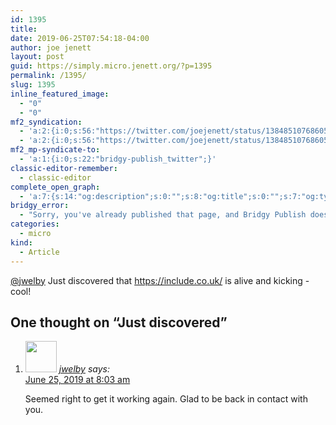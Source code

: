 ```yaml
---
id: 1395
title: 
date: 2019-06-25T07:54:18-04:00
author: joe jenett
layout: post
guid: https://simply.micro.jenett.org/?p=1395
permalink: /1395/
slug: 1395
inline_featured_image:
  - "0"
  - "0"
mf2_syndication:
  - 'a:2:{i:0;s:56:"https://twitter.com/joejenett/status/1384851076860596225";i:1;s:56:"https://twitter.com/joejenett/status/1143487606967197696";}'
  - 'a:2:{i:0;s:56:"https://twitter.com/joejenett/status/1384851076860596225";i:1;s:56:"https://twitter.com/joejenett/status/1143487606967197696";}'
mf2_mp-syndicate-to:
  - 'a:1:{i:0;s:22:"bridgy-publish_twitter";}'
classic-editor-remember:
  - classic-editor
complete_open_graph:
  - 'a:7:{s:14:"og:description";s:0:"";s:8:"og:title";s:0:"";s:7:"og:type";s:0:"";s:12:"twitter:card";s:7:"summary";s:15:"twitter:creator";s:0:"";s:19:"twitter:description";s:0:"";s:8:"og:image";s:0:"";}'
bridgy_error:
  - "Sorry, you've already published that page, and Bridgy Publish doesn't support updating existing posts. Details: https://github.com/snarfed/bridgy/issues/84"
categories:
  - micro
kind:
  - Article
---
```

[@jwelby](https://micro.blog/jwelby "@jwelby") Just discovered that <https://include.co.uk/> is alive and kicking - cool!

<h2 id="comments-title">One thought on “<span>Just discovered</span>”		</h2>


<ol class="commentlist">
<li class="comment even thread-even depth-1 u-comment h-cite h-entry p-comment" id="li-comment-417">
<article id="comment-417" class="comment " itemprop="comment" itemscope="" itemtype="http://schema.org/Comment">
<footer>
<address class="comment-author p-author author vcard hcard h-card" itemprop="creator" itemscope="" itemtype="http://schema.org/Person">
<img alt="" src="https://pbs.twimg.com/profile_images/724405219/IMG_0163.jpg" srcset="https://pbs.twimg.com/profile_images/724405219/IMG_0163.jpg 2x" class="avatar avatar-50 photo avatar-default local-avatar u-photo" itemprop="image" loading="lazy" width="50" height="50">				<cite class="fn p-name" itemprop="name"><a href="https://twitter.com/jwelby" rel="external nofollow ugc" class="u-url url">jwelby</a></cite> <span class="says">says:</span>					</address>
<!-- .comment-author .vcard -->

<div class="comment-meta commentmetadata">
<a href="https://twitter.com/jwelby/status/1143489809303949313"><time class="updated published dt-updated dt-published" datetime="2019-06-25T08:03:10-04:00" itemprop="datePublished dateModified dateCreated">
June 25, 2019 at 8:03 am						</time></a>
</div>
<!-- .comment-meta .commentmetadata -->
</footer>

<div class="comment-content e-content p-summary p-name" itemprop="text name description">
<p>Seemed right to get it working again. Glad to be back in contact with you.</p></div></article></li></ol>